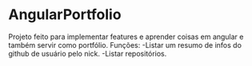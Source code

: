 # AngularPortfolio

Projeto feito para implementar features e aprender coisas em angular e também servir como portfólio.
Funções: 
-Listar um resumo de infos do github de usuário pelo nick.
-Listar repositórios.




